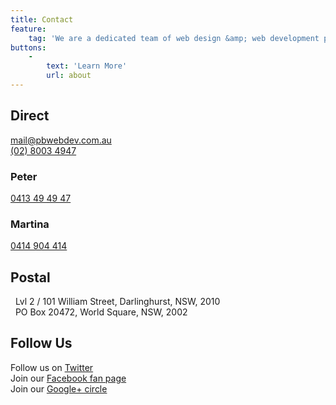 ```yaml
---
title: Contact
feature:
    tag: 'We are a dedicated team of web design &amp; web development professionals working on big projects with big ideas!'
buttons:
    -
        text: 'Learn More'
        url: about
---
```

## Direct

<span class="fa-envelope fa"></span> <a href="mailto:mail@pbwebdev.com.au">mail@pbwebdev.com.au</a><br/>
<span class="fa-phone fa"></span> <a href="tel:+61 2 8003 4947">(02) 8003 4947</a><br/>

### Peter

<span class="fa-mobile fa"></span> <a href="tel:+61 413 49 49 47">0413 49 49 47</a><br/>

### Martina

<span class="fa-mobile fa"></span> <a href="tel:+61 414 904 414">0414 904 414</a><br/>


## Postal
<span class="fa-building-o fa"></span>&nbsp; Lvl 2 / 101 William Street, Darlinghurst, NSW, 2010<br/>
<span class="fa-building-o fa"></span>&nbsp; PO Box 20472, World Square, NSW, 2002<br/>


## Follow Us
<span class="fa-twitter fa"></span> Follow us on <a href="http://twitter.com/pbwebdev" target="_blank" title="Our Twitter page">Twitter</a><br/>
<span class="fa-facebook fa"></span> Join our <a href="http://www.facebook.com/pbwebdev" target="_blank" title="link to PB Web Development Facebook fan page">Facebook fan page</a><br/>
<span class="fa-google-plus fa"></span> Join our <a href="https://plus.google.com/u/0/b/113245780922243453082/113245780922243453082/?rel=publisher" target="_blank" title="link to PB Web Development Google+  page">Google+ circle</a>